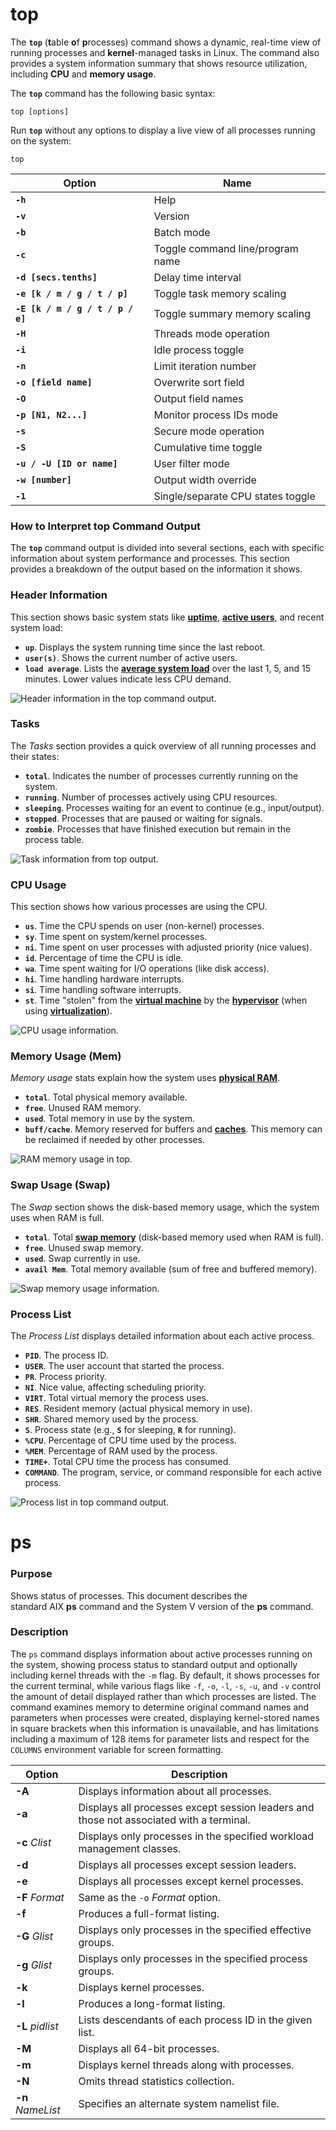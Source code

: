 # top

The **`top`** (**t**able **o**f **p**rocesses) command shows a dynamic, real-time view of running processes and **kernel**-managed tasks in Linux. The command also provides a system information summary that shows resource utilization, including **CPU** and **memory usage**.

The **`top`** command has the following basic syntax:

```
top [options]
```

Run **`top`** without any options to display a live view of all processes running on the system:

```
top
```

| Option | Name |
| --- | --- |
| **`-h`** | Help |
| **`-v`** | Version |
| **`-b`** | Batch mode |
| **`-c`** | Toggle command line/program name |
| **`-d [secs.tenths]`** | Delay time interval |
| **`-e [k / m / g / t / p]`** | Toggle task memory scaling |
| **`-E [k / m / g / t / p / e]`** | Toggle summary memory scaling |
| **`-H`** | Threads mode operation |
| **`-i`** | Idle process toggle |
| **`-n`** | Limit iteration number |
| **`-o [field name]`** | Overwrite sort field |
| **`-O`** | Output field names |
| **`-p [N1, N2...]`** | Monitor process IDs mode |
| **`-s`** | Secure mode operation |
| **`-S`** | Cumulative time toggle |
| **`-u / -U [ID or name]`** | User filter mode |
| **`-w [number]`** | Output width override |
| **`-1`** | Single/separate CPU states toggle |

### **How to Interpret top Command Output**

The **`top`** command output is divided into several sections, each with specific information about system performance and processes. This section provides a breakdown of the output based on the information it shows.

### **Header Information**

This section shows basic system stats like [**uptime**](https://phoenixnap.com/glossary/what-is-uptime), [**active users**](https://phoenixnap.com/kb/how-to-list-users-linux), and recent system load:

- **`up`**. Displays the system running time since the last reboot.
- **`user(s)`**. Shows the current number of active users.
- **`load average`**. Lists the [**average system load**](https://phoenixnap.com/kb/linux-average-load) over the last 1, 5, and 15 minutes. Lower values indicate less CPU demand.

![Header information in the top command output.](https://phoenixnap.com/kb/wp-content/uploads/2024/10/header-information.png)

### **Tasks**

The *Tasks* section provides a quick overview of all running processes and their states:

- **`total`**. Indicates the number of processes currently running on the system.
- **`running`**. Number of processes actively using CPU resources.
- **`sleeping`**. Processes waiting for an event to continue (e.g., input/output).
- **`stopped`**. Processes that are paused or waiting for signals.
- **`zombie`**. Processes that have finished execution but remain in the process table.

![Task information from top output.](https://phoenixnap.com/kb/wp-content/uploads/2024/10/task-information.png)

### **CPU Usage**

This section shows how various processes are using the CPU.

- **`us`**. Time the CPU spends on user (non-kernel) processes.
- **`sy`**. Time spent on system/kernel processes.
- **`ni`**. Time spent on user processes with adjusted priority (nice values).
- **`id`**. Percentage of time the CPU is idle.
- **`wa`**. Time spent waiting for I/O operations (like disk access).
- **`hi`**. Time handling hardware interrupts.
- **`si`**. Time handling software interrupts.
- **`st`**. Time "stolen" from the [**virtual machine**](https://phoenixnap.com/glossary/what-is-a-virtual-machine) by the [**hypervisor**](https://phoenixnap.com/kb/what-is-hypervisor-type-1-2) (when using [**virtualization**](https://phoenixnap.com/kb/what-is-server-virtualization)).

![CPU usage information.](https://phoenixnap.com/kb/wp-content/uploads/2024/10/cpu-information.png)

### **Memory Usage (Mem)**

*Memory usage* stats explain how the system uses [**physical RAM**](https://phoenixnap.com/glossary/physical-memory).

- **`total`**. Total physical memory available.
- **`free`**. Unused RAM memory.
- **`used`**. Total memory in use by the system.
- **`buff/cache`**. Memory reserved for buffers and [**caches**](https://phoenixnap.com/glossary/what-is-cache). This memory can be reclaimed if needed by other processes.

![RAM memory usage in top.](https://phoenixnap.com/kb/wp-content/uploads/2024/10/memory-usage.png)

### **Swap Usage (Swap)**

The *Swap* section shows the disk-based memory usage, which the system uses when RAM is full.

- **`total`**. Total [**swap memory**](https://phoenixnap.com/kb/swap-memory) (disk-based memory used when RAM is full).
- **`free`**. Unused swap memory.
- **`used`**. Swap currently in use.
- **`avail Mem`**. Total memory available (sum of free and buffered memory).

![Swap memory usage information.](https://phoenixnap.com/kb/wp-content/uploads/2024/10/swap-usage.png)

### **Process List**

The *Process List* displays detailed information about each active process.

- **`PID`**. The process ID.
- **`USER`**. The user account that started the process.
- **`PR`**. Process priority.
- **`NI`**. Nice value, affecting scheduling priority.
- **`VIRT`**. Total virtual memory the process uses.
- **`RES`**. Resident memory (actual physical memory in use).
- **`SHR`**. Shared memory used by the process.
- **`S`**. Process state (e.g., **`S`** for sleeping, **`R`** for running).
- **`%CPU`**. Percentage of CPU time used by the process.
- **`%MEM`**. Percentage of RAM used by the process.
- **`TIME+`**. Total CPU time the process has consumed.
- **`COMMAND`**. The program, service, or command responsible for each active process.

![Process list in top command output.](https://phoenixnap.com/kb/wp-content/uploads/2024/10/process-list.png)


# ps

### Purpose

Shows status of processes. This document describes the standard AIX **ps** command and the System V version of the **ps** command.

### Description

The `ps` command displays information about active processes running on the system, showing process status to standard output and optionally including kernel threads with the `-m` flag. By default, it shows processes for the current terminal, while various flags like `-f`, `-o`, `-l`, `-s`, `-u`, and `-v` control the amount of detail displayed rather than which processes are listed. The command examines memory to determine original command names and parameters when processes were created, displaying kernel-stored names in square brackets when this information is unavailable, and has limitations including a maximum of 128 items for parameter lists and respect for the `COLUMNS` environment variable for screen formatting.

| **Option** | **Description** |
| --- | --- |
| **-A** | Displays information about all processes. |
| **-a** | Displays all processes except session leaders and those not associated with a terminal. |
| **-c** *Clist* | Displays only processes in the specified workload management classes. |
| **-d** | Displays all processes except session leaders. |
| **-e** | Displays all processes except kernel processes. |
| **-F** *Format* | Same as the `-o` *Format* option. |
| **-f** | Produces a full-format listing. |
| **-G** *Glist* | Displays only processes in the specified effective groups. |
| **-g** *Glist* | Displays only processes in the specified process groups. |
| **-k** | Displays kernel processes. |
| **-l** | Produces a long-format listing. |
| **-L** *pidlist* | Lists descendants of each process ID in the given list. |
| **-M** | Displays all 64-bit processes. |
| **-m** | Displays kernel threads along with processes. |
| **-N** | Omits thread statistics collection. |
| **-n** *NameList* | Specifies an alternate system namelist file. |

